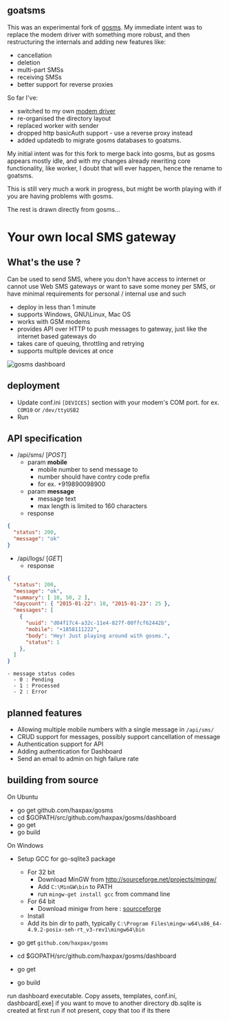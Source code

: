 goatsms
-----

This was an experimental fork of [gosms](https://github.com/haxpax/gosms).
My immediate intent was to replace the modem driver with something more robust,
and then restructuring the internals and adding new features like:

- cancellation
- deletion
- multi-part SMSs
- receiving SMSs
- better support for reverse proxies

So far I've:

- switched to my own [modem driver](https://github.com/warthog618/modem)
- re-organised the directory layout
- replaced worker with sender
- dropped http basicAuth support - use a reverse proxy instead
- added updatedb to migrate gosms databases to goatsms.

My initial intent was for this fork to merge back into gosms, but as gosms
appears mostly idle, and with my changes already rewriting core functionality,
like worker, I doubt that will ever happen, hence the rename to goatsms.

This is still very much a work in progress, but might be worth playing with if
you are having problems with gosms.

The rest is drawn directly from gosms...

Your own local SMS gateway
==========================

What's the use ?
----------------
Can be used to send SMS,
where you don't have access to internet or cannot use Web SMS gateways
or want to save some money per SMS,
or have minimal requirements for personal / internal use and such

- deploy in less than 1 minute
- supports Windows, GNU\Linux, Mac OS
- works with GSM modems
- provides API over HTTP to push messages to gateway, just like the internet based gateways do
- takes care of queuing, throttling and retrying
- supports multiple devices at once

![gosms dashboard](https://raw.githubusercontent.com/haxpax/gosms/screenshot/screenshots/gosms.png)

deployment
----------
- Update conf.ini `[DEVICES]` section with your modem's COM port.
  for ex. `COM10` or `/dev/ttyUSB2`
- Run

API specification
------------------
- /api/sms/ [*POST*]
    - param **mobile**
        - mobile number to send message to
        - number should have contry code prefix
        - for ex. +919890098900
    - param **message**
        - message text
        - max length is limited to 160 characters
    - response
```json
{
  "status": 200,
  "message": "ok"
}
```
- /api/logs/ [*GET*]
    - response
```json
{
  "status": 200,
  "message": "ok",
  "summary": [ 10, 50, 2 ],
  "daycount": { "2015-01-22": 10, "2015-01-23": 25 },
  "messages": [
    {
      "uuid": "d04f17c4-a32c-11e4-827f-00ffcf62442b",
      "mobile": "+1858111222",
      "body": "Hey! Just playing around with gosms.",
      "status": 1
    },
  ]
}
```
    - message status codes
      - 0 : Pending
      - 1 : Processed
      - 2 : Error

planned features
-------
- Allowing multiple mobile numbers with a single message in `/api/sms/`
- CRUD support for messages, possibly support cancellation of message
- Authentication support for API
- Adding authentication for Dashboard
- Send an email to admin on high failure rate

building from source
---------------------


On Ubuntu
- go get github.com/haxpax/gosms
- cd $GOPATH/src/github.com/haxpax/gosms/dashboard
- go get
- go build

On Windows
- Setup GCC for go-sqlite3 package
    - For 32 bit
        - Download MinGW from http://sourceforge.net/projects/mingw/
        - Add `C:\MinGW\bin` to PATH
        - run `mingw-get install gcc` from command line
    - For 64 bit
        - Download minigw from here : [sourcceforge](http://sourceforge.net/projects/mingw-w64/files/Toolchains%20targetting%20Win32/Personal%20Builds/mingw-builds/installer/mingw-w64-install.exe/download)
	- Install
	- Add its bin dir to path, typically `C:\Program Files\mingw-w64\x86_64-4.9.2-posix-seh-rt_v3-rev1\mingw64\bin`

- go get `github.com/haxpax/gosms`
- cd $GOPATH/src/github.com/haxpax/gosms/dashboard
- go get
- go build

run dashboard executable. Copy assets, templates, conf.ini, dashboard[.exe] if you want to move to another directory db.sqlite is created at first run if not present, copy that too if its there

